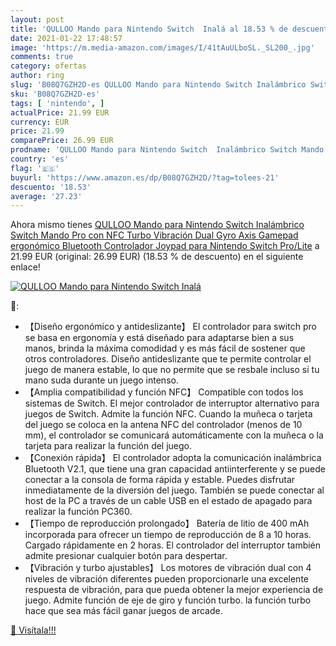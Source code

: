 ```yaml
---
layout: post
title: 'QULLOO Mando para Nintendo Switch  Inalá al 18.53 % de descuento'
date: 2021-01-22 17:48:57
image: 'https://m.media-amazon.com/images/I/41tAuULboSL._SL200_.jpg'
comments: true
category: ofertas
author: ring
slug: 'B08Q7GZH2D-es QULLOO Mando para Nintendo Switch Inalámbrico Switch Mando...'
sku: 'B08Q7GZH2D-es'
tags: [ 'nintendo', ]
actualPrice: 21.99 EUR
currency: EUR
price: 21.99
comparePrice: 26.99 EUR
prodname: 'QULLOO Mando para Nintendo Switch  Inalámbrico Switch Mando Pro con NFC  Turbo  Vibración Dual  Gyro Axis  Gamepad ergonómico Bluetooth Controlador Joypad para Nintendo Switch Pro/Lite'
country: 'es'
flag: '🇪🇸'
buyurl: 'https://www.amazon.es/dp/B08Q7GZH2D/?tag=tolees-21'
descuento: '18.53'
average: '27.23'
---
```


Ahora mismo tienes [QULLOO Mando para Nintendo Switch  Inalámbrico Switch Mando Pro con NFC  Turbo  Vibración Dual  Gyro Axis  Gamepad ergonómico Bluetooth Controlador Joypad para Nintendo Switch Pro/Lite](https://www.amazon.es/dp/B08Q7GZH2D/?tag=tolees-21) a 21.99 EUR (original: 26.99 EUR) (18.53 %  de descuento) en el siguiente enlace!

[![QULLOO Mando para Nintendo Switch  Inalá](https://m.media-amazon.com/images/I/41tAuULboSL._SL200_.jpg)](https://www.amazon.es/dp/B08Q7GZH2D/?tag=tolees-21)

🔎:

- 【Diseño ergonómico y antideslizante】 El controlador para switch pro se basa en ergonomía y está diseñado para adaptarse bien a sus manos, brinda la máxima comodidad y es más fácil de sostener que otros controladores. Diseño antideslizante que te permite controlar el juego de manera estable, lo que no permite que se resbale incluso si tu mano suda durante un juego intenso.
- 【Amplia compatibilidad y función NFC】 Compatible con todos los sistemas de Switch. El mejor controlador de interruptor alternativo para juegos de Switch. Admite la función NFC. Cuando la muñeca o tarjeta del juego se coloca en la antena NFC del controlador (menos de 10 mm), el controlador se comunicará automáticamente con la muñeca o la tarjeta para realizar la función del juego.
- 【Conexión rápida】 El controlador adopta la comunicación inalámbrica Bluetooth V2.1, que tiene una gran capacidad antiinterferente y se puede conectar a la consola de forma rápida y estable. Puedes disfrutar inmediatamente de la diversión del juego. También se puede conectar al host de la PC a través de un cable USB en el estado de apagado para realizar la función PC360.
- 【Tiempo de reproducción prolongado】 Batería de litio de 400 mAh incorporada para ofrecer un tiempo de reproducción de 8 a 10 horas. Cargado rápidamente en 2 horas. El controlador del interruptor también admite presionar cualquier botón para despertar.
- 【Vibración y turbo ajustables】 Los motores de vibración dual con 4 niveles de vibración diferentes pueden proporcionarle una excelente respuesta de vibración, para que pueda obtener la mejor experiencia de juego. Admite función de eje de giro y función turbo. la función turbo hace que sea más fácil ganar juegos de arcade.

[🛒 Visítala!!!](https://www.amazon.es/dp/B08Q7GZH2D/?tag=tolees-21)
